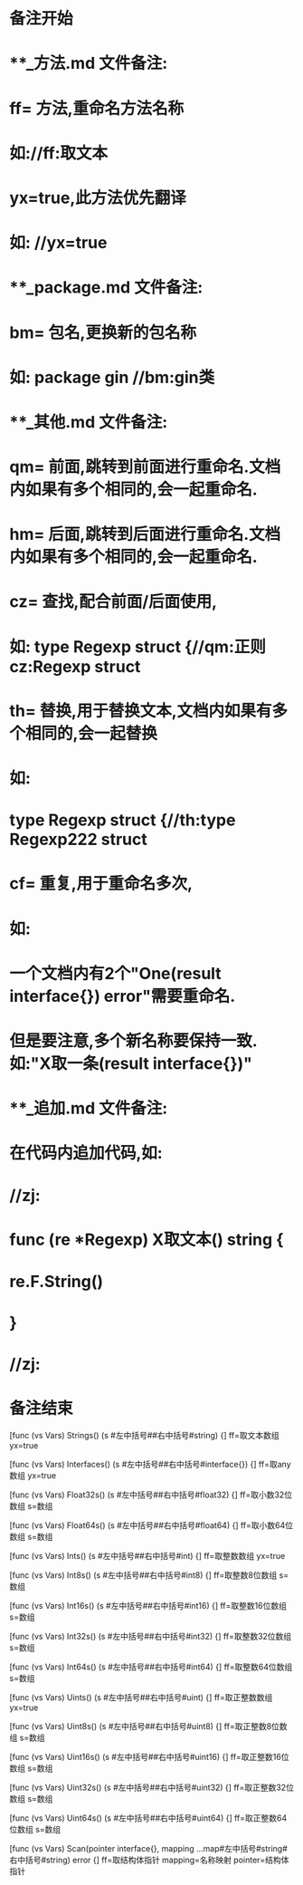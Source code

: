 # 备注开始
# **_方法.md 文件备注:
# ff= 方法,重命名方法名称
# 如://ff:取文本
#
# yx=true,此方法优先翻译
# 如: //yx=true

# **_package.md 文件备注:
# bm= 包名,更换新的包名称 
# 如: package gin //bm:gin类

# **_其他.md 文件备注:
# qm= 前面,跳转到前面进行重命名.文档内如果有多个相同的,会一起重命名.
# hm= 后面,跳转到后面进行重命名.文档内如果有多个相同的,会一起重命名.
# cz= 查找,配合前面/后面使用,
# 如: type Regexp struct {//qm:正则 cz:Regexp struct
#
# th= 替换,用于替换文本,文档内如果有多个相同的,会一起替换
# 如:
# type Regexp struct {//th:type Regexp222 struct
#
# cf= 重复,用于重命名多次,
# 如: 
# 一个文档内有2个"One(result interface{}) error"需要重命名.
# 但是要注意,多个新名称要保持一致. 如:"X取一条(result interface{})"

# **_追加.md 文件备注:
# 在代码内追加代码,如:
# //zj:
# func (re *Regexp) X取文本() string { 
# re.F.String()
# }
# //zj:
# 备注结束

[func (vs Vars) Strings() (s #左中括号##右中括号#string) {]
ff=取文本数组
yx=true

[func (vs Vars) Interfaces() (s #左中括号##右中括号#interface{}) {]
ff=取any数组
yx=true

[func (vs Vars) Float32s() (s #左中括号##右中括号#float32) {]
ff=取小数32位数组
s=数组

[func (vs Vars) Float64s() (s #左中括号##右中括号#float64) {]
ff=取小数64位数组
s=数组

[func (vs Vars) Ints() (s #左中括号##右中括号#int) {]
ff=取整数数组
yx=true

[func (vs Vars) Int8s() (s #左中括号##右中括号#int8) {]
ff=取整数8位数组
s=数组

[func (vs Vars) Int16s() (s #左中括号##右中括号#int16) {]
ff=取整数16位数组
s=数组

[func (vs Vars) Int32s() (s #左中括号##右中括号#int32) {]
ff=取整数32位数组
s=数组

[func (vs Vars) Int64s() (s #左中括号##右中括号#int64) {]
ff=取整数64位数组
s=数组

[func (vs Vars) Uints() (s #左中括号##右中括号#uint) {]
ff=取正整数数组
yx=true

[func (vs Vars) Uint8s() (s #左中括号##右中括号#uint8) {]
ff=取正整数8位数组
s=数组

[func (vs Vars) Uint16s() (s #左中括号##右中括号#uint16) {]
ff=取正整数16位数组
s=数组

[func (vs Vars) Uint32s() (s #左中括号##右中括号#uint32) {]
ff=取正整数32位数组
s=数组

[func (vs Vars) Uint64s() (s #左中括号##右中括号#uint64) {]
ff=取正整数64位数组
s=数组

[func (vs Vars) Scan(pointer interface{}, mapping ...map#左中括号#string#右中括号#string) error {]
ff=取结构体指针
mapping=名称映射
pointer=结构体指针
